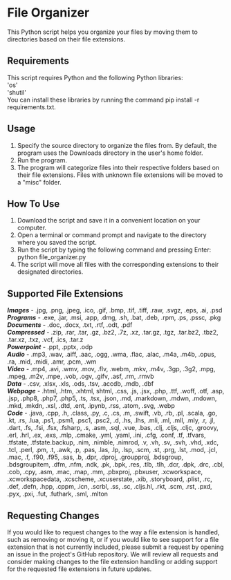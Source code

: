 # File Organizer
This Python script helps you organize your files by moving them to directories based on their file extensions.
## Requirements
This script requires Python and the following Python libraries:  
'os'  
'shutil'  
You can install these libraries by running the command pip install -r requirements.txt. 
## Usage
1. Specify the source directory to organize the files from. By default, the program uses the Downloads directory in the user's home folder.
2. Run the program.
3. The program will categorize files into their respective folders based on their file extensions. Files with unknown file extensions will be moved to a "misc" folder.
## How To Use
1. Download the script and save it in a convenient location on your computer.
2. Open a terminal or command prompt and navigate to the directory where you saved the script.
3. Run the script by typing the following command and pressing Enter: python file_organizer.py
4. The script will move all files with the corresponding extensions to their designated directories.
## Supported File Extensions
***Images*** - .jpg, .png, .jpeg, .ico, .gif, .bmp, .tif, .tiff, .raw, .svgz, .eps, .ai, .psd  
***Programs*** - .exe, .jar, .msi, .app, .dmg, .sh, .bat, .deb, .rpm, .ps, .pssc, .pkg  
***Documents*** - .doc, .docx, .txt, .rtf, .odt, .pdf  
***Compressed*** - .zip, .rar, .tar, .gz, .bz2, .7z, .xz, .tar.gz, .tgz, .tar.bz2, .tbz2, .tar.xz, .txz, .vcf, .ics, .tar.z  
***Powerpoint*** - .ppt, .pptx, .odp  
***Audio*** - .mp3, .wav, .aiff, .aac, .ogg, .wma, .flac, .alac, .m4a, .m4b, .opus, .ra, .mid, .midi, .amr, .pcm, .wm  
***Video*** - .mp4, .avi, .wmv, .mov, .flv, .webm, .mkv, .m4v, .3gp, .3g2, .mpg, .mpeg, .m2v, .mpe, .vob, .ogv, .gifv, .asf, .rm, .rmvb  
***Data*** - .csv, .xlsx, .xls, .ods, .tsv, .accdb, .mdb, .dbf  
***Webpage*** - .html, .htm, .xhtml, shtml, .css, .js, .jsx, .php, .ttf, .woff, .otf, .asp, .jsp, .php8, .php7, .php5, .ts, .tsx, .json, .md, .markdown, .mdwn, .mdown, .mkd, .mkdn, .xsl, .dtd, .ent, .ipynb, .rss, .atom, .svg, .webp  
***Code*** - .java, .cpp, .h, .class, .py, .c, .cs, .m, .swift, .vb, .rb, .pl, .scala, .go, .kt, .rs, .lua, .ps1, .psm1, .psc1, .psc2, .d, .hs, .lhs, .mli, .ml, .mll, .mly, .r, .jl, .dart, .fs, .fsi, .fsx, .fsharp, .s, .asm, .sql, .vue, .bas, .clj, .cljs, .cljc, .groovy, .erl, .hrl, .ex, .exs, .mlp, .cmake, .yml, .yaml, .ini, .cfg, .conf, .tf, .tfvars, .tfstate, .tfstate.backup, .nim, .nimble, .nimrod, .v, .vh, .sv, .svh, .vhd, .xdc, .tcl, .perl, .pm, .t, .awk, .p, .pas, .las, .lp, .lsp, .scm, .st, .prg, .lst, .mod, .jcl, .mac, .f, .f90, .f95, .sas, .b, .dpr, .dproj, .groupproj, .bdsgroup, .bdsgroupitem, .dfm, .nfm, .ndk, .pk, .bpk, .res, .tlb, .tlh, .dcr, .dpk, .drc, .cbl, .cob, .cpy, .asm, .mac, .map, .mm, .pbxproj, .pbxuser, .xcworkspace, .xcworkspacedata, .xcscheme, .xcuserstate, .xib, .storyboard, .plist, .rc, .def, .defn, .hpp, .cppm, .icn, .scrbl, .ss, .sc, .cljs.hl, .rkt, .scm, .rst, .pxd, .pyx, .pxi, .fut, .futhark, .sml, .mlton
## Requesting Changes
If you would like to request changes to the way a file extension is handled, such as removing or moving it, or if you would like to see support for a file extension that is not currently included, please submit a request by opening an issue in the project's GitHub repository. We will review all requests and consider making changes to the file extension handling or adding support for the requested file extensions in future updates.
